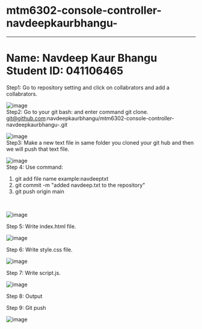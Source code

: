 # mtm6302-console-controller-navdeepkaurbhangu-
<hr><h1> Name: Navdeep Kaur Bhangu<br>
  Student ID: 041106465
</h1>
Step1: Go to repository setting and click on collabrators and add a collabrators.
<br>

![image](https://github.com/navdeepkaurbhangu/mtm6302-console-controller-navdeepkaurbhangu-/assets/133885471/fcc25d14-e7cd-4822-b03d-5a146a69d885)
<br>
Step2: Go to your git bash: and enter command git clone.
<br>
git@github.com:navdeepkaurbhangu/mtm6302-console-controller-navdeepkaurbhangu-.git

![image](https://github.com/navdeepkaurbhangu/mtm6302-console-controller-navdeepkaurbhangu-/assets/133885471/a0bed7b7-604f-421f-a9d5-7c11292afbc4)
<br>
Step3: Make a new text file in same folder you cloned your git hub and then we will push that text file.
<br>

![image](https://github.com/navdeepkaurbhangu/mtm6302-console-controller-navdeepkaurbhangu/assets/133885471/71a6c0a1-fc6d-4f20-a2b4-222949691131)
<br>
Step 4: Use command:
1. git add file name example:navdeeptxt
2. git commit -m "added navdeep.txt to the repository"
3. git push origin main
<br>

![image](https://github.com/navdeepkaurbhangu/mtm6302-console-controller-navdeepkaurbhangu/assets/133885471/892ee0ec-ba6f-457a-8215-5f90c87fb59f)

Step 5: Write index.html file.

![image](https://github.com/navdeepkaurbhangu/mtm6302-console-controller-navdeepkaurbhangu/assets/133885471/d670ab87-d5c8-44c3-90d7-d37dcf88da5b)

Step 6: Write style.css file.

![image](https://github.com/navdeepkaurbhangu/mtm6302-console-controller-navdeepkaurbhangu/assets/133885471/a7909bd3-860d-4565-8e0f-0c2f3777d234)


Step 7: Write script.js.


![image](https://github.com/navdeepkaurbhangu/mtm6302-console-controller-navdeepkaurbhangu/assets/133885471/3797451a-435a-4807-b680-37711c4d1373)

Step 8: Output



Step 9: Git push

![image](https://github.com/navdeepkaurbhangu/mtm6302-console-controller-navdeepkaurbhangu/assets/133885471/73ef3ae7-dc5f-43e8-9338-4de6ddb3f4f4)


